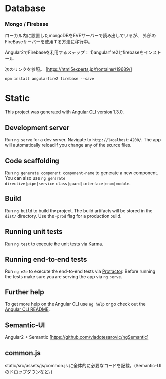 # Database
### Mongo / Firebase
ローカル内に設置したmongoDBをEVEサーバーで読み出しているが、
外部のFireBaseサーバーを使用する方法に移行中。

Angular2でFirebaseを利用するステップ：
1)angularfire2とfirebaseをインストール

次のリンクを参照。
[https://html5experts.jp/frontainer/19689/]

`npm install angularfire2 firebase --save`


# Static

This project was generated with [Angular CLI](https://github.com/angular/angular-cli) version 1.3.0.

## Development server

Run `ng serve` for a dev server. Navigate to `http://localhost:4200/`. The app will automatically reload if you change any of the source files.

## Code scaffolding

Run `ng generate component component-name` to generate a new component. You can also use `ng generate directive|pipe|service|class|guard|interface|enum|module`.

## Build

Run `ng build` to build the project. The build artifacts will be stored in the `dist/` directory. Use the `-prod` flag for a production build.

## Running unit tests

Run `ng test` to execute the unit tests via [Karma](https://karma-runner.github.io).

## Running end-to-end tests

Run `ng e2e` to execute the end-to-end tests via [Protractor](http://www.protractortest.org/).
Before running the tests make sure you are serving the app via `ng serve`.

## Further help

To get more help on the Angular CLI use `ng help` or go check out the [Angular CLI README](https://github.com/angular/angular-cli/blob/master/README.md).

## Semantic-UI
Angular2 + Semantic
[https://github.com/vladotesanovic/ngSemantic]


## common.js

static/src/assets/js/common.js
に全体的に必要なコードを記載。(Semantic-UIのドロップダウンなど。)
